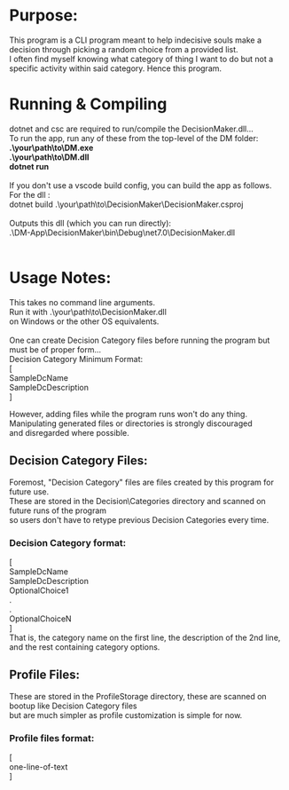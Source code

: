# Purpose:
This program is a CLI program meant to help indecisive souls make a decision through picking a random choice from a provided list.\
I often find myself knowing what category of thing I want to do but not a specific activity within said category. Hence this program.

# Running & Compiling
dotnet and csc are required to run/compile the DecisionMaker.dll...\
To run the app, run any of these from the top-level of the DM folder:
<br>
**.\your\path\to\DM.exe**
<br>
**.\your\path\to\DM.dll**
<br>
**dotnet run**
<br><br>
If you don't use a vscode build config, you can build the app as follows.
<br>
For the dll :\
dotnet build .\your\path\to\DecisionMaker\DecisionMaker.csproj\
<br>
Outputs this dll (which you can run directly):\
.\DM-App\DecisionMaker\bin\Debug\net7.0\DecisionMaker.dll\
<br>
# Usage Notes:
This takes no command line arguments.\
Run it with .\your\path\to\DecisionMaker.dll \
on Windows or the other OS equivalents.\
<br>
One can create Decision Category files before running the program but must be of proper form...\
Decision Category Minimum Format:\
[\
SampleDcName \
SampleDcDescription\
]

However, adding files while the program runs won't do any thing. Manipulating generated files or directories is strongly discouraged\
and disregarded where possible.

## Decision Category Files:
Foremost, "Decision Category" files are files created by this program for future use.\
These are stored in the Decision\Categories directory and scanned on future runs of the program\
so users don't have to retype previous Decision Categories every time.

### Decision Category format:
[\
SampleDcName\
SampleDcDescription\
OptionalChoice1\
.\
.\
OptionalChoiceN\
]\
That is, the category name on the first line, the description of the 2nd line, and the rest containing category options.

## Profile Files:
These are stored in the ProfileStorage directory, these are scanned on bootup like Decision Category files\
but are much simpler as profile customization is simple for now.

### Profile files format:
[\
    one-line-of-text\
]
